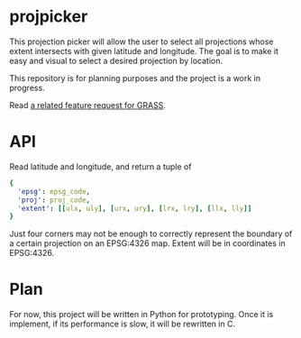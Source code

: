 # projpicker

This projection picker will allow the user to select all projections whose extent intersects with given latitude and longitude. The goal is to make it easy and visual to select a desired projection by location.

This repository is for planning purposes and the project is a work in progress.

Read [a related feature request for GRASS](https://github.com/OSGeo/grass/issues/1253).

# API

Read latitude and longitude, and return a tuple of
```yaml
{
  'epsg': epsg_code,
  'proj': proj_code,
  'extent': [[ulx, uly], [urx, ury], [lrx, lry], [llx, lly]]
}
```
Just four corners may not be enough to correctly represent the boundary of a certain projection on an EPSG:4326 map. Extent will be in coordinates in EPSG:4326.

# Plan

For now, this project will be written in Python for prototyping. Once it is implement, if its performance is slow, it will be rewritten in C.
